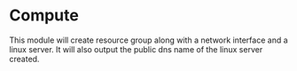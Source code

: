 # Compute

This module will create resource group along with a network interface and a linux server.
It will also output the public dns name of the linux server created.
